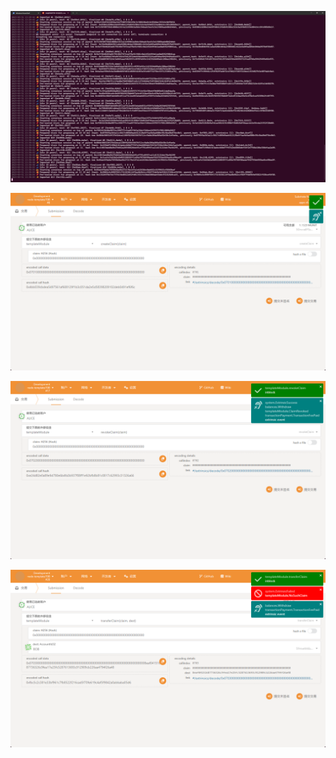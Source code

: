 

![image-20230331133058009](./assets/image-20230331133058009.png)

![image-20230331133047682](./assets/image-20230331133047682.png)

![image-20230331133123647](./assets/image-20230331133123647.png)

![image-20230331133145206](./assets/image-20230331133145206.png)